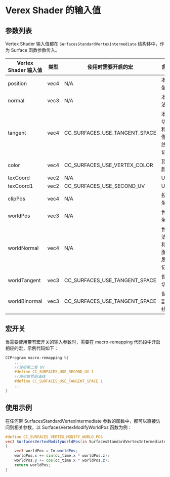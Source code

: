 # Verex Shader 的输入值

## 参数列表

Vertex Shader 输入值都在 `SurfacesStandardVertexIntermediate` 结构体中，作为 Surface 函数参数传入。

| Vertex Shader 输入值 | 类型 | 使用时需要开启的宏          | 含义                                 |
| ------------------- | ---- | ----------------------------- | ------------------------------------ |
| position            | vec4 | N/A                           | 本地坐标 |
| normal              | vec3 | N/A                           | 本地法线 |
| tangent             | vec4 | CC_SURFACES_USE_TANGENT_SPACE | 本地切线和镜像法线标记|
| color               | vec4 | CC_SURFACES_USE_VERTEX_COLOR  | 顶点颜色|
| texCoord            | vec2 | N/A                           | UV0 |
| texCoord1           | vec2 | CC_SURFACES_USE_SECOND_UV     | UV1 |
| clipPos             | vec4 | N/A                           | 投影坐标 |
| worldPos            | vec3 | N/A                           | 世界坐标 |
| worldNormal         | vec4 | N/A                           | 世界法线和双面材质标记|
| worldTangent        | vec3 | CC_SURFACES_USE_TANGENT_SPACE | 世界切线|
| worldBinormal       | vec3 | CC_SURFACES_USE_TANGENT_SPACE | 世界副法线|

## 宏开关

当需要使用带有宏开关的输入参数时，需要在 macro-remapping 代码段中开启相应的宏，示例代码如下：

```glsl
CCProgram macro-remapping %{
    ...
    //使用第二套 UV
    #define CC_SURFACES_USE_SECOND_UV 1
    //使用世界副法线
    #define CC_SURFACES_USE_TANGENT_SPACE 1
    ...
}
```

## 使用示例

在任何带 SurfacesStandardVertexIntermediate 参数的函数中，都可以直接访问到相关参数，以 SurfacesVertexModifyWorldPos 函数为例：

```glsl
#define CC_SURFACES_VERTEX_MODIFY_WORLD_POS
vec3 SurfacesVertexModifyWorldPos(in SurfacesStandardVertexIntermediate In)
{
    vec3 worldPos = In.worldPos;
    worldPos.x += sin(cc_time.x * worldPos.z);
    worldPos.y += cos(cc_time.x * worldPos.z);
    return worldPos;
}
```
